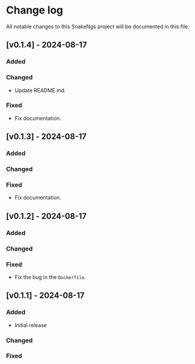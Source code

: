 # Change log

All notable changes to this SnakeNgs project will be documented in this file.

## [v0.1.4] - 2024-08-17

### Added

### Changed

- Update README.md.

### Fixed

- Fix documentation.

## [v0.1.3] - 2024-08-17

### Added

### Changed

### Fixed

- Fix documentation.

## [v0.1.2] - 2024-08-17

### Added

### Changed

### Fixed

- Fix the bug in the `Dockerfile`.

## [v0.1.1] - 2024-08-17

### Added

- Initial release

### Changed

### Fixed
